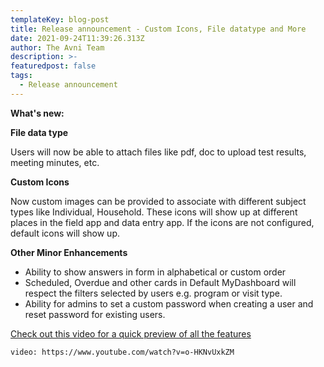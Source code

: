 ```yaml
---
templateKey: blog-post
title: Release announcement - Custom Icons, File datatype and More
date: 2021-09-24T11:39:26.313Z
author: The Avni Team
description: >-
featuredpost: false
tags:
  - Release announcement 
---
```

 

**What's new:**


**File data type**

Users will now be able to attach files like pdf, doc to upload test results, meeting minutes, etc.

**Custom Icons**

Now custom images can be provided to associate with different subject types like Individual, Household. These icons will show up at different places in the field app and data entry app. If the icons are not configured, default icons will show up.


**Other Minor Enhancements**
- Ability to show answers in form in alphabetical or custom order
- Scheduled, Overdue and other cards in Default MyDashboard will respect the filters selected by users e.g. program or visit type.
- Ability for admins to set a custom password when creating a user and reset password for existing users.

[Check out this video for a quick preview of all the features](https://www.youtube.com/watch?v=o-HKNvUxkZM)

`video: https://www.youtube.com/watch?v=o-HKNvUxkZM`
